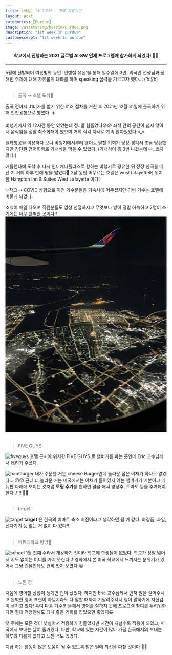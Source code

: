 ```yaml
---
title: (혜림) '#'1주차 - 미국 적응기간
layout: post
categories: [Purdue]
image: /assets/img/hearim/purdue.png
description: "1st week in purdue"
customexcerpt: "1st week in purdue"
---
```


#### <center> **학교에서 진행하는 2021 글로벌 AI·SW 인재 프로그램에 참가하게 되었다! 👏👏** </center>
---

5월에 선발되어 여름방학 동안 '민병철 유폰'을 통해 일주일에 3번, 외국인 선생님과 정해진 주제에 대해 자유롭게 대화를 하며 speaking 실력을 기르고자 했다..! ( ͡ಠ ʖ̯ ͡ಠ) <br>
<br>
> 출국 ↝ 호텔 도착🏨

출국 전까지 J1비자를 받기 위한 여러 절차를 거친 후 2021년 12월 31일에 출국하기 위해 인천공항으로 향했다. ✈️

비행기에서 약 12시간 동안 있었는데 정..말 힘들었다😰😰 좌석 간의 공간이 넓지 않아서 움직임을 정말 최소화해야 했으며 거의 직각 자세로 계속 앉아있었다 ಠ_ಠ

델타항공을 이용하다 보니 비행기에서부터 영어로 말할 기회가 당장 생겨서 조금 당황했지만 간단한 영어회화로 기내식을 먹을 수 있었다. (기내식이 총 3번 나왔는데 나..쁘지 않다.)

애틀랜타에 도착 후 다시 인디애나폴리스로 향하는 비행기로 경유한 뒤 장장 한국을 떠난 지 거의 하루 만에 땅을 밟았다🚩
2달 동안 머무르는 호텔은 west lafayette에 위치한 Hampton Inn & Suites West Lafayette 이다!

✨참고 ⇢ COVID 상황으로 이전 기수분들은 기숙사에 머무셨지만 이번 기수는 호텔에 머물게 되었다.

조식이 매일 나오며 직원분들도 엄청 친절하시고 무엇보다 방이 정말 아늑하고 2명이 쓰기에는 너무 완벽한 곳이다!!
![airport](/assets/img/hearim/airport.jpg)<br>
<br>
> FIVE GUYS
>

![fiveguys](/assets/img/fiveguys.png)
호텔 근처에 위치한 FIVE GUYS 로 햄버거를 파는 곳인데 Eric 교수님께서 데려가 주셨다.

![hamburger](/assets/img/hamburger.png)
내가 주문한 거는 cheese Burger인데 놀라운 점은 야채가 하나도 없었다... 😮😮
근데 더 놀라운 거는 미국에서는 야채가 들어있지 않는 햄버거가 기본이고 메뉴판 아래에 보이는 것처럼 **토핑 추가**를 원하면 말을 해서 양상추, 토마토 등을 추가해야 한다..!!!! 🥬🍅 <br>
<br>
> target
>
![target](/assets/img/target.png)
**target** 은 한국의 이마트 축소 버전이라고 생각하면 될 거 같다.
화장품, 과일, 전자기기 등 없는 거 없이 다 있다!! <br>
<br>
> 퍼듀대학교 탐방🏫

![school](/assets/img/school.png)
1월 첫째 주라서 개강하기 전이라 학교에 학생들이 없었다. 학교가 정말 넓어서 지도 없이는 어디를 가지 못한다..!
영화에서 본 미국 학교에서 느껴지는 분위기가 있어서 그냥 건물인데도 괜히 멋져 보였다.😀<br>
<br>
> 느낀 점

처음에 영어할 상황이 생기면 겁이 났었다. 하지만 Eric 교수님께서 먼저 말을 걸어주시고 완벽한 영어 표현이 아닐지라도 다 말할 때까지 기달려주셔서 영어 말하기에 자신감이 생기고 있다! 혹여 다음 기수분 들께서 영어를 잘하지 못해 프로그램 참여를 두려워한다면 절대 걱정안해도 되니 좋은 기회를 잡았으면 좋겠다😀

첫 주에는 모든 것이 낯설어서 적응하기 힘들었지만 시간이 지날수록 적응이 되었고, 미국에서 보내는 날이 즐거웠다. 다만, 학교에 있는 시간이 많아 가끔 한국에서의 보내는 하루와 다를게 없다고 느낀 적도 있었다.

지금 하는 활동이 많은 도움이 될 수 있도록 맡은 일에 최선을 다할 것이다 💪🏻